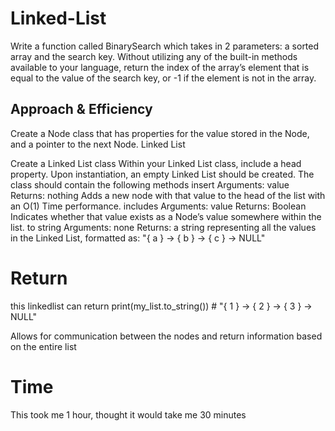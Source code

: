 # Linked-List
Write a function called BinarySearch which takes in 2 parameters: a sorted array and the search key. Without utilizing any of the built-in methods available to your language, return the index of the array’s element that is equal to the value of the search key, or -1 if the element is not in the array.


## Approach & Efficiency

Create a Node class that has properties for the value stored in the Node, and a pointer to the next Node.
Linked List

Create a Linked List class
Within your Linked List class, include a head property.
Upon instantiation, an empty Linked List should be created.
The class should contain the following methods
insert
Arguments: value
Returns: nothing
Adds a new node with that value to the head of the list with an O(1) Time performance.
includes
Arguments: value
Returns: Boolean
Indicates whether that value exists as a Node’s value somewhere within the list.
to string
Arguments: none
Returns: a string representing all the values in the Linked List, formatted as:
"{ a } -> { b } -> { c } -> NULL"

# Return 

this linkedlist can return 
print(my_list.to_string()) # "{ 1 } -> { 2 } -> { 3 } -> NULL"

Allows for communication between the nodes and return information based on the entire list

# Time

This took me 1 hour, thought it would take me 30 minutes
